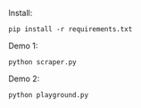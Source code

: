 Install:
```
pip install -r requirements.txt
```

Demo 1:
```
python scraper.py
```

Demo 2:
```
python playground.py
```